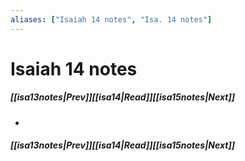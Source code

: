 ```yaml
---
aliases: ["Isaiah 14 notes", "Isa. 14 notes"]
---
```

# Isaiah 14 notes
##### <span class=arrow-left></span>[[isa13notes|Prev]]<span class=navigation-separator></span>[[isa14|Read]]<span class=navigation-separator></span>[[isa15notes|Next]]<span class=arrow-right></span>
- 
##### <span class=arrow-left></span>[[isa13notes|Prev]]<span class=navigation-separator></span>[[isa14|Read]]<span class=navigation-separator></span>[[isa15notes|Next]]<span class=arrow-right></span>